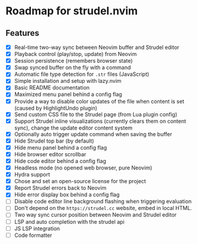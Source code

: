 # Roadmap for strudel.nvim

## Features

- [x] Real-time two-way sync between Neovim buffer and Strudel editor
- [x] Playback control (play/stop, update) from Neovim
- [x] Session persistence (remembers browser state)
- [x] Swap synced buffer on the fly with a command
- [x] Automatic file type detection for `.str` files (JavaScript)
- [x] Simple installation and setup with lazy.nvim
- [x] Basic README documentation
- [X] Maximized menu panel behind a config flag
- [X] Provide a way to disable color updates of the file when content is set (caused by HighlightUndo plugin)
- [X] Send custom CSS file to the Strudel page (from Lua plugin config)
- [X] Support Strudel inline visualizations (currently clears them on content sync), change the update editor content system
- [X] Optionally auto trigger update command when saving the buffer
- [X] Hide Strudel top bar (by default)
- [X] Hide menu panel behind a config flag
- [X] Hide browser editor scrollbar
- [X] Hide code editor behind a config flag
- [X] Headless mode (no opened web browser, pure Neovim)
- [X] Hydra support
- [X] Chose and set an open-source license for the project
- [X] Report Strudel errors back to Neovim
- [X] Hide error display box behind a config flag
- [ ] Disable code editor line background flashing when triggering evaluation
- [ ] Don't depend on the `https://strudel.cc` website, embed in local HTML.
- [ ] Two way sync cursor position between Neovim and Strudel editor
- [ ] LSP and auto completion with the strudel api
- [ ] JS LSP integration
- [ ] Code formatter
